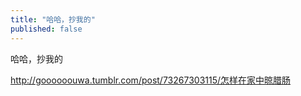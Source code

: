 ```yaml
---
title: "哈哈，抄我的"
published: false
---
```

哈哈，抄我的

http://goooooouwa.tumblr.com/post/73267303115/怎样在家中晾腊肠


